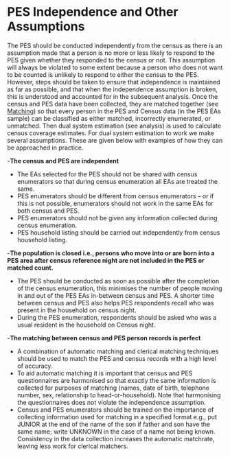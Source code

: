 # PES Independence and Other Assumptions

The PES should be conducted independently from the census as there is an assumption made that a person is no more or less likely to respond to the PES given whether they responded to the census or not. This assumption will always be violated to some extent because a person who does not want to be counted is unlikely to respond to either the census to the PES. However, steps should be taken to ensure that independence is maintained as far as possible, and that when the independence assumption is broken, this is understood and accounted for in the subsequent analysis.
Once the census and PES data have been collected, they are matched together (see [Matching](Matching.md)) so that every person in the PES and Census data (in the PES EAs sample) can be classified as either matched, incorrectly enumerated, or unmatched. Then dual system estimation (see analysis) is used to calculate census coverage estimates.
For dual system estimation to work we make several assumptions. These are given below with examples of how they can be approached in practice.

-**The census and PES are independent**

  - The EAs selected for the PES should not be shared with census enumerators so that during census enumeration all EAs are treated the same.
  - PES enumerators should be different from census enumerators – or if this is not possible, enumerators should not work in the same EAs for both census and PES.
  - PES enumerators should not be given any information collected during census enumeration.
  - PES household listing should be carried out independently from census household listing. 
    
-**The population is closed i.e., persons who move into or are born into a PES area after census reference night are not included in the PES or matched count.**
  - The PES should be conducted as soon as possible after the completion of the census enumeration, this minimises the number of people moving in and out of the PES EAs in-between census and PES. A shorter time between census and PES also helps PES respondents recall who was present in the household on census night.
  - During the PES enumeration, respondents should be asked who was a usual resident in the household on Census night.
    
-**The matching between census and PES person records is perfect**
  - A combination of  automatic matching and clerical matching techniques should be used to match the PES and census records with a high level of accuracy.
  - To aid automatic matching it is important that census and PES questionnaires are harmonised so that exactly the same information is collected for purposes of matching (names, date of birth, telephone number, sex, relationship to head-or-household). Note that harmonising the questionnaires does not violate the independence assumption.
  - Census and PES enumerators should be trained on the importance of collecting information used for matching in a specified format e.g., put JUNIOR at the end of the name of the son if father and son have the same name; write UNKNOWN in the case of a name not being known.  Consistency in the data collection increases the automatic matchrate, leaving less work for clerical matchers.
